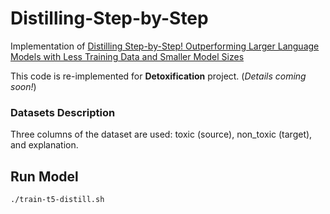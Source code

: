 # Distilling-Step-by-Step

Implementation of [Distilling Step-by-Step! Outperforming Larger Language Models with Less Training Data and Smaller Model Sizes](https://arxiv.org/abs/2305.02301)

This code is re-implemented for **Detoxification** project. (_Details coming soon!_)

### Datasets Description

Three columns of the dataset are used: toxic (source), non_toxic (target), and explanation.

## Run Model

```diff
./train-t5-distill.sh
```
